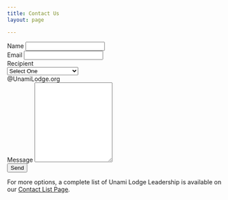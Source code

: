 ```yaml
---
title: Contact Us
layout: page

---
```


<form id="contactform" onsubmit="event.preventDefault();" novalidate>
  <div class="row">
    <div class="col-md-6">
      <div class="form-group">
        <label for="name">Name</label>
        <input type="text" class="form-control" name="name" id="contactform-name" placeholder="" value="" required>
      </div>
      <div class="form-group">
        <label for="email">Email</label>
        <input type="email" class="form-control" name="email" id="contactform-email" placeholder="" value="" required>
      </div>
      <div class="form-group">
        <label for="recipient">Recipient</label>
        <div class="input-group">
          <select class="form-control" name="recipient" id="contactform-recipient" required>
            <option value="">Select One</option>
            <option value="membership">Membership</option>
            <option value="events">Events</option>
            <option value="ordeal">Ordeal</option>
            <option value="brotherhood">Brotherhood</option>
            <option value="service">Service</option>
            <option value="unitelections">Unit Elections</option>
            <option value="communications">Communications / Other</option>
          </select>
          <div class="input-group-append">
            <div class="input-group-text">@UnamiLodge.org</div>
          </div>
        </div>
      </div>
    </div>
    <div class="col-md-6">
      <div class="form-group">
        <label for="message">Message</label>
        <textarea class="form-control" name="message" id="contactform-message" rows="12" required></textarea>
      </div>
      <div class="g-recaptcha"
        data-sitekey="{{ site.recaptcha }}"
        data-callback="ContactUs"
        data-size="invisible">
      </div>
      <div class="form-group">
        <button type="submit" class="btn btn-primary btn-block" id="contactform-send">Send</button>
      </div>
      <div class="alert alert-info fade hidden" role="alert" id="alert-response">
        <strong id="alert-headline"></strong> <span id="alert-text"></span>
      </div>
    </div>
  </div>
</form>

For more options, a complete list of Unami Lodge Leadership is available on our [Contact List Page](contactlist).

<script type="text/javascript">
window.onload = function() {
  ContactForm();
};
</script>
